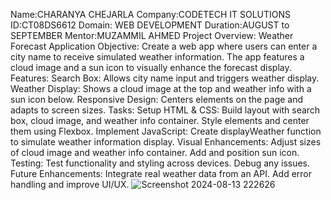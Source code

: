Name:CHARANYA CHEJARLA
Company:CODETECH IT SOLUTIONS 
ID:CT08DS6612
Domain: WEB DEVELOPMENT 
Duration:AUGUST to SEPTEMBER
Mentor:MUZAMMIL AHMED
Project Overview: Weather Forecast Application
Objective:
Create a web app where users can enter a city name to receive simulated weather information. The app features a cloud image and a sun icon to visually enhance the forecast display.
Features:
Search Box: Allows city name input and triggers weather display.
Weather Display: Shows a cloud image at the top and weather info with a sun icon below.
Responsive Design: Centers elements on the page and adapts to screen sizes.
Tasks:
Setup HTML & CSS:
Build layout with search box, cloud image, and weather info container.
Style elements and center them using Flexbox.
Implement JavaScript:
Create displayWeather function to simulate weather information display.
Visual Enhancements:
Adjust sizes of cloud image and weather info container.
Add and position sun icon.
Testing:
Test functionality and styling across devices.
Debug any issues.
Future Enhancements:
Integrate real weather data from an API.
Add error handling and improve UI/UX.
![Screenshot 2024-08-13 222626](https://github.com/user-attachments/assets/65bc5706-acf3-4a8a-ade3-4a400d64b9fd)


